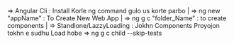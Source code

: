 => Angular Cli : Install Korle ng command gulo us korte parbo |
=> ng new "appName" : To Create New Web App |
=> ng g c "folder_Name"  : to create components |
=> Standlone/LazzyLoading  : Jokhn Components Proyojon tokhn e 
   sudhu  Load hobe
=> ng g c child --skip-tests